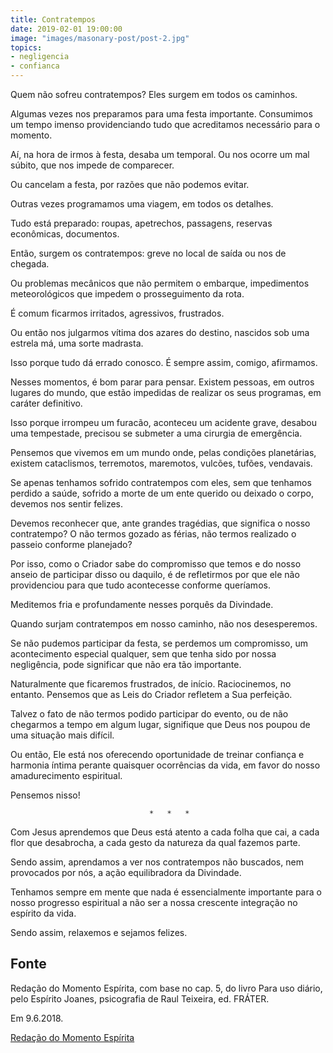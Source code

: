 ```yaml
---
title: Contratempos
date: 2019-02-01 19:00:00
image: "images/masonary-post/post-2.jpg"
topics: 
- negligencia
- confianca
---
```


Quem não sofreu contratempos? Eles surgem em todos os caminhos.

Algumas vezes nos preparamos para uma festa importante. Consumimos um tempo
imenso providenciando tudo que acreditamos necessário para o momento.

Aí, na hora de irmos à festa, desaba um temporal. Ou nos ocorre um mal súbito,
que nos impede de comparecer.

Ou cancelam a festa, por razões que não podemos evitar.

Outras vezes programamos uma viagem, em todos os detalhes.

Tudo está preparado: roupas, apetrechos, passagens, reservas econômicas,
documentos.

Então, surgem os contratempos: greve no local de saída ou nos de chegada.

Ou problemas mecânicos que não permitem o embarque, impedimentos meteorológicos
que impedem o prosseguimento da rota.

É comum ficarmos irritados, agressivos, frustrados.

Ou então nos julgarmos vítima dos azares do destino, nascidos sob uma estrela
má, uma sorte madrasta.

Isso porque tudo dá errado conosco. É sempre assim, comigo, afirmamos.

Nesses momentos, é bom parar para pensar. Existem pessoas, em outros lugares do
mundo, que estão impedidas de realizar os seus programas, em caráter
definitivo.

Isso porque irrompeu um furacão, aconteceu um acidente grave, desabou uma
tempestade, precisou se submeter a uma cirurgia de emergência.

Pensemos que vivemos em um mundo onde, pelas condições planetárias, existem
cataclismos, terremotos, maremotos, vulcões, tufões, vendavais.

Se apenas tenhamos sofrido contratempos com eles, sem que tenhamos perdido a
saúde, sofrido a morte de um ente querido ou deixado o corpo, devemos nos
sentir felizes.

Devemos reconhecer que, ante grandes tragédias, que significa o nosso
contratempo? O não termos gozado as férias, não termos realizado o passeio
conforme planejado?

Por isso, como o Criador sabe do compromisso que temos e do nosso anseio de
participar disso ou daquilo, é de refletirmos por que ele não providenciou para
que tudo acontecesse conforme queríamos.

Meditemos fria e profundamente nesses porquês da Divindade.

Quando surjam contratempos em nosso caminho, não nos desesperemos.

Se não pudemos participar da festa, se perdemos um compromisso, um
acontecimento especial qualquer, sem que tenha sido por nossa negligência, pode
significar que não era tão importante.

Naturalmente que ficaremos frustrados, de início. Raciocinemos, no entanto.
Pensemos que as Leis do Criador refletem a Sua perfeição.

Talvez o fato de não termos podido participar do evento, ou de não chegarmos a
tempo em algum lugar, signifique que Deus nos poupou de uma situação mais
difícil.

Ou então, Ele está nos oferecendo oportunidade de treinar confiança e harmonia
íntima perante quaisquer ocorrências da vida, em favor do nosso amadurecimento
espiritual.

Pensemos nisso!

                                   *   *   *

Com Jesus aprendemos que Deus está atento a cada folha que cai, a cada flor que
desabrocha, a cada gesto da natureza da qual fazemos parte.

Sendo assim, aprendamos a ver nos contratempos não buscados, nem provocados por
nós, a ação equilibradora da Divindade.

Tenhamos sempre em mente que nada é essencialmente importante para o nosso
progresso espiritual a não ser a nossa crescente integração no espírito da
vida.

Sendo assim, relaxemos e sejamos felizes.

## Fonte
Redação do Momento Espírita, com base no cap. 5,
do livro Para uso diário, pelo Espírito Joanes, psicografia
de Raul Teixeira, ed. FRÁTER.

Em 9.6.2018.

 
[Redação do Momento Espírita](http://momento.com.br/pt/ler_texto.php?id=5446)
